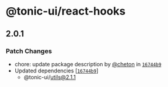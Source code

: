 # @tonic-ui/react-hooks

## 2.0.1

### Patch Changes

- chore: update package description by [@cheton](https://github.com/cheton) in [`16744b9`](https://github.com/trendmicro-frontend/tonic-ui/commit/16744b95e35f4b97371f1ad685553915dd2d43ad)
- Updated dependencies [[`16744b9`](https://github.com/trendmicro-frontend/tonic-ui/commit/16744b95e35f4b97371f1ad685553915dd2d43ad)]
  - @tonic-ui/utils@2.1.1
